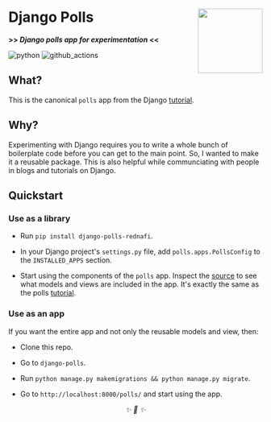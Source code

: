 <h1>Django Polls<img src='https://user-images.githubusercontent.com/30027932/149640721-177e46fc-f108-4cd7-a379-5446b414fd32.png' align='right' width='128' height='128'></h1>

<strong>>> <i>Django polls app for experimentation</i> <<</strong>

</div>

![python](https://img.shields.io/badge/Python-3776AB?style=for-the-badge&logo=python&logoColor=white)
![github_actions](https://img.shields.io/badge/GitHub_Actions-2088FF?style=for-the-badge&logo=github-actions&logoColor=white)

## What?

This is the canonical `polls` app from the Django [tutorial](https://docs.djangoproject.com/en/4.0/intro/).

## Why?

Experimenting with Django requires you to write a whole bunch of boilerplate code before you can get to the main point. So, I wanted to make it a reusable package. This is also helpful while communciating with people in blogs and tutorials on Django.

## Quickstart

### Use as a library

* Run `pip install django-polls-rednafi`.

* In your Django project's `settings.py` file, add `polls.apps.PollsConfig` to the `INSTALLED_APPS` section.

* Start using the components of the `polls` app. Inspect the [source](./django-polls) to see what models and views are included in the app. It's exactly the same as the polls [tutorial](https://docs.djangoproject.com/en/4.0/intro/).


### Use as an app

If you want the entire app and not only the reusable models and view, then:

* Clone this repo.

* Go to `django-polls`.

* Run `python manage.py makemigrations && python manage.py migrate`.

* Go to `http://localhost:8000/polls/` and start using the app.


<div align="center">
<i> ✨ 🍰 ✨ </i>
</div>
